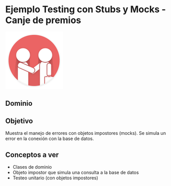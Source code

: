 
# Ejemplo Testing con Stubs y Mocks - Canje de premios

<img src="images/customer.png" height="180px" width="180px"/>

## Dominio

## Objetivo

Muestra el manejo de errores con objetos impostores (mocks). Se simula un error en la conexión con la base de datos.

## Conceptos a ver

* Clases de dominio
* Objeto impostor que simula una consulta a la base de datos
* Testeo unitario (con objetos impostores)


